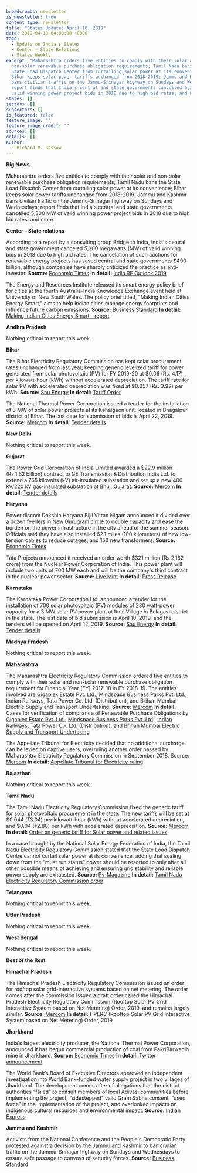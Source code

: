 ```yaml
---
breadcrumbs: newsletter
is_newsletter: true
content_type: newsletter
title: "States Update: April 10, 2019"
date: 2019-04-10 04:00:00 +0000
tags:
  - Update on India's States
  - Center – State Relations 
  - States Weekly
excerpt: "Maharashtra orders five entities to comply with their solar and
  non-solar renewable purchase obligation requirements; Tamil Nadu bans the
  State Load Dispatch Center from curtailing solar power at its convenience;
  Bihar keeps solar power tariffs unchanged from 2018-2019; Jammu and Kashmir
  bans civilian traffic on the Jammu-Srinagar highway on Sundays and Wednesdays;
  report finds that India's central and state governments cancelled 5,300 MW of
  valid winning power project bids in 2018 due to high bid rates; and more. "
states: []
sectors: []
subsectors: []
is_featured: false
feature_image: ""
feature_image_credit: ""
sources: []
details: []
author:
  - Richard M. Rossow
---
```

**Big News**

Maharashtra orders five entities to comply with their solar and non-solar renewable purchase obligation requirements; Tamil Nadu bans the State Load Dispatch Center from curtailing solar power at its convenience; Bihar keeps solar power tariffs unchanged from 2018-2019; Jammu and Kashmir bans civilian traffic on the Jammu-Srinagar highway on Sundays and Wednesdays; report finds that India's central and state governments cancelled 5,300 MW of valid winning power project bids in 2018 due to high bid rates; and more.

**Center – State relations**

According to a report by a consulting group Bridge to India, India's central and state government canceled 5,300 megawatts (MW) of valid winning bids in 2018 due to high bid rates. The cancelation of such auctions for renewable energy projects has saved central and state governments $490 billion, although companies have sharply criticized the practice as anti-investor. **Source:** [Economic Times](https://economictimes.indiatimes.com/industry/energy/power/scrapping-renewable-energy-projects-saved-rs-3400-cr-mnre-secretary/articleshow/68714627.cms) **In detail:** [India RE Outlook 2019](https://bridgetoindia.com/report/india-re-outlook-2019-i-january-2019/)

The Energy and Resources Institute released its smart energy policy brief for cities at the fourth Australia-India Knowledge Exchange event held at University of New South Wales. The policy brief titled, "Making Indian Cities Energy Smart," aims to help Indian cities manage energy footprints and influence future carbon emissions. **Source:** [Business Standard](https://www.business-standard.com/article/news-ians/teri-aids-unsw-to-establish-urban-living-labs-in-india-119040300027_1.html) **In detail:** [Making Indian Cities Energy Smart - report](https://www.teriin.org/sites/default/files/2019-03/Making-Indian-Cities-Energy-Smart_UNSW-TERI.pdf)

**Andhra Pradesh**

Nothing critical to report this week.

**Bihar**

The Bihar Electricity Regulatory Commission has kept solar procurement rates unchanged from last year, keeping generic levelized tariff for power generated from solar photovoltaic (PV) for FY 2019-20 at $0.06 (Rs. 4.17) per kilowatt-hour (kWh) without accelerated depreciation. The tariff rate for solar PV with accelerated depreciation was fixed at $0.057 (Rs. 3.92) per kWh. **Source:** [Sau Energy](https://www.saurenergy.com/solar-energy-news/bihar-generic-tariff-solar-projects-rs-4-17-kwh-fy-2019-20) **In detail:** [Tariff Order](https://berc.co.in/orders/other-orders/1983-in-the-matter-of-suo-motu-proceeding-for-determination-of-generic-levellised-tariff-of-power-generated-from-renewable-energy-sources-for-fy-2019-20)

The National Thermal Power Corporation issued a tender for the installation of 3 MW of solar power projects at its Kahalgaon unit, located in Bhagalpur district of Bihar. The last date for submission of bids is April 22, 2019. **Source:** [Mercom](https://mercomindia.com/3-mw-of-solar-ntpc-thermal-station-bihar/) **In detail:** [Tender details](http://www.ntpctender.com/uploads/job_29519.html)

**New Delhi**

Nothing critical to report this week.

**Gujarat**

The Power Grid Corporation of India Limited awarded a $22.9 million (Rs.1.62 billion) contract to GE Transmission & Distribution India Ltd. to extend a 765 kilovolts (kV) air-insulated substation and set up a new 400 kV/220 kV gas-insulated substation at Bhuj, Gujarat. **Source:** [Mercom](https://mercomindia.com/ge-voltage-substation-gujarats-bhuj-wind/) **In detail:** [Tender details](https://apps.powergridindia.com/pgciltenders/u/view-published-tender-details.aspx?tid=RKJ1QZ6jCgdiDGlo7NLAIPvwqwCSX9y47ZALuWb9nvRRgEYoBZqr9f5LPWQBs82EPEjqCqDU5gsfVKOXZeBOh2nzKQ9nmHlYkifzeCT8Yhlkiqohg2Is+w/7KUA+IawiDX6tYRBi8V/Uj0Kp0KXHjsMZ+Sw1WB6mvYFYWtIJNa4=)

**Haryana**

Power discom Dakshin Haryana Bijli Vitran Nigam announced it divided over a dozen feeders in New Gurugram circle to double capacity and ease the burden on the power infrastructure in the city ahead of the summer season. Officials said they have also installed 62.1 miles (100 kilometers) of new low-tension cables to reduce outages, and 150 new transformers. **Source:** [Economic Times](https://energy.economictimes.indiatimes.com/news/power/haryana-discom-completes-bifurcation-of-feeders-to-ease-load-on-power-infra/68704909)

Tata Projects announced it received an order worth $321 million (Rs 2,182 crore) from the Nuclear Power Corporation of India. This power plant will include two units of 700 MW each and will be the company's third contract in the nuclear power sector. **Source:** [Live Mint](https://www.livemint.com/companies/news/tata-projects-bags-321-million-order-from-npcil-1554299896825.html) **In detail:** [Press Release](https://www.prnewswire.com/in/news-releases/tata-projects-secures-npcil-order-totalling-around-usd-321-million-843847569.html)

**Karnataka**

The Karnataka Power Corporation Ltd. announced a tender for the installation of 700 solar photovoltaic (PV) modules of 230 watt-power capacity for a 3 MW solar PV power plant at Itnal Village in Belagavi district in the state. The last date of bid submission is April 10, 2019, and the tenders will be opened on April 12, 2019. **Source:** [Sau Energy](https://www.saurenergy.com/solar-energy-news/karnataka-tender-3-mw-solar-plant) **In detail:** [Tender details](http://karnatakapower.com/wp-content/uploads/2019/03/e-nit-13716.pdf?x86893)

**Madhya Pradesh**

Nothing critical to report this week.

**Maharashtra**

The Maharashtra Electricity Regulatory Commission ordered five entities to comply with their solar and non-solar renewable purchase obligation requirement for Financial Year (FY) 2017-18 in FY 2018-19. The entities involved are Gigaplex Estate Pvt. Ltd., Mindspace Business Parks Pvt. Ltd., Indian Railways, Tata Power Co. Ltd. (Distribution), and Brihan Mumbai Electric Supply and Transport Undertaking. **Source:** [Mercom](https://mercomindia.com/maharashtra-asks-entities-to-comply-rpo/) **In detail:** Cases for verification of compliance of Renewable Purchase Obligations by [Gigaplex Estate Pvt. Ltd.](http://www.mercindia.org.in/pdf/Order%2058%2042/Order-42%20of%202019-02042019.pdf), [Mindspace Business Parks Pvt. Ltd](http://www.mercindia.org.in/pdf/Order%2058%2042/Order-41%20of%202019-02042019.pdf)., [Indian Railways](http://www.mercindia.org.in/pdf/Order%2058%2042/Order-40%20of%202019-02042019.pdf), [Tata Power Co. Ltd. (Distribution)](http://www.mercindia.org.in/pdf/Order%2058%2042/Order-38%20of%202019-02042019.pdf), and [Brihan Mumbai Electric Supply and Transport Undertaking](http://www.mercindia.org.in/pdf/Order%2058%2042/Order-37%20of%202019-02042019.pdf)

The Appellate Tribunal for Electricity decided that no additional surcharge can be levied on captive users, overruling another order passed by Maharashtra Electricity Regulatory Commission in September 2018. Source: [Mercom](https://mercomindia.com/no-additional-surcharge-for-captive-power-project-rules-aptel-in-maharashtra/) **In detail:** [Appellate Tribunal for Electricity ruling](http://aptel.gov.in/judgements/Judg2019/IA.No.%20354%20of%202019%20in%20A.No.%2078%20of%202019_03.04.19.pdf)

**Rajasthan**

Nothing critical to report this week.

**Tamil Nadu**

The Tamil Nadu Electricity Regulatory Commission fixed the generic tariff for solar photovoltaic procurement in the state. The new tariffs will be set at $0.044 (₹3.04) per kilowatt-hour (kWh) without accelerated depreciation, and $0.04 (₹2.80) per kWh with accelerated depreciation. **Source:** [Mercom](https://mercomindia.com/generic-tariff-solar-tamil-nadu-3-04-kwh/) **In detail:** [Order on generic tariff for Solar power and related issues](http://www.tnerc.gov.in/orders/Tariff%20Order%202009/2019/Solar-5-29-03-2019.pdf)

In a case brought by the National Solar Energy Federation of India, the Tamil Nadu Electricity Regulatory Commission stated that the State Load Dispatch Centre cannot curtail solar power at its convenience, adding that scaling down from the “must run status” power should be resorted to only after all other possible means of achieving and ensuring grid stability and reliable power supply are exhausted. **Source:** [Pv-Magazine](https://www.pv-magazine-india.com/2019/04/03/state-cant-curtail-solar-power-at-convenience-says-tamil-nadu-electricity-regulator/) **In detail:** [Tamil Nadu Electricity Regulatory Commission order](http://www.tnerc.gov.in/orders/commn%20order/2019/National-MPNo16of2016.pdf)

**Telangana**

Nothing critical to report this week.

**Uttar Pradesh**

Nothing critical to report this week.

**West Bengal**

Nothing critical to report this week.

**Best of the Rest**

**Himachal Pradesh**

The Himachal Pradesh Electricity Regulatory Commission issued an order for rooftop solar grid-interactive systems based on net metering. The order comes after the commission issued a draft order called the Himachal Pradesh Electricity Regulatory Commission (Rooftop Solar PV Grid Interactive System based on Net Metering) Order, 2019, and remains largely similar. **Source:** [Mercom](https://mercomindia.com/net-metering-order-rooftop-solar-himachal/) **In detail:** HPERC (Rooftop Solar PV Grid Interactive System based on Net Metering) Order, 2019

**Jharkhand**

India's largest electricity producer, the National Thermal Power Corporation, announced it has begun commercial production of coal from PakriBarwadih mine in Jharkhand. **Source:** [Economic Times](https://energy.economictimes.indiatimes.com/news/coal/ntpc-starts-commercial-production-from-pakri-barwadih-coal-mine-in-jharkhand/68672358) **In detail:** [Twitter announcement](https://twitter.com/ntpclimited/status/1112598535139000321)

The World Bank’s Board of Executive Directors approved an independent investigation into World Bank-funded water supply project in two villages of Jharkhand. The development comes after of allegations that the district authorities “failed” to consult members of local Adivasi communities before implementing the project, “sidestepped” valid Gram Sabha consent, “used force” in the implementation of the project, and overlooked impacts on indigenous cultural resources and environmental impact. **Source:** [Indian Express](https://indianexpress.com/article/india/adivasi-residents-complain-inspection-panel-finds-anomalies-nod-for-probe-into-world-bank-funded-project-in-jharkhand-5657583/)

**Jammu and Kashmir**

Activists from the National Conference and the People's Democratic Party protested against a decision by the Jammu and Kashmir to ban civilian traffic on the Jammu-Srinagar highway on Sundays and Wednesdays to ensure safe passage to convoys of security forces. **Source:** [Business Standard](https://www.business-standard.com/article/news-ians/protests-against-jammu-and-kashmir-highway-ban-119040700257_1.html)
